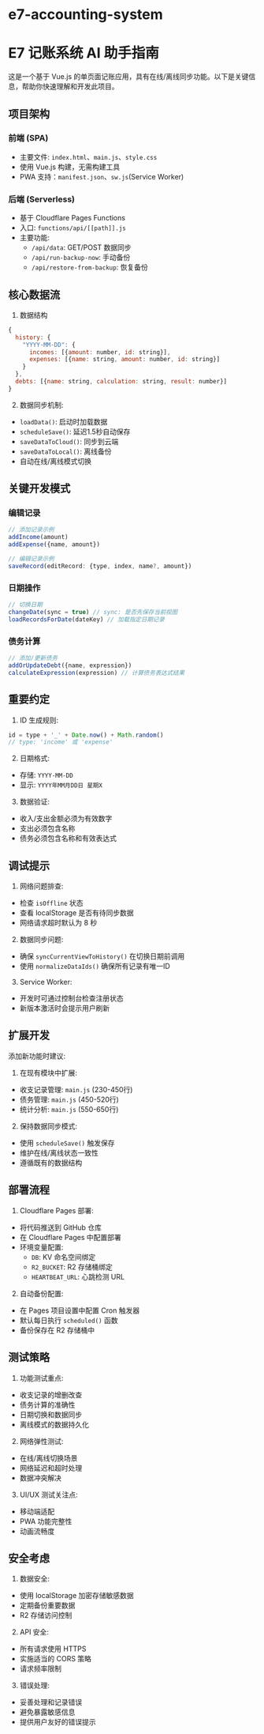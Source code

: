# e7-accounting-system
# E7 记账系统 AI 助手指南

这是一个基于 Vue.js 的单页面记账应用，具有在线/离线同步功能。以下是关键信息，帮助你快速理解和开发此项目。

## 项目架构

### 前端 (SPA)
- 主要文件: `index.html`、`main.js`、`style.css`
- 使用 Vue.js 构建，无需构建工具
- PWA 支持：`manifest.json`、`sw.js`(Service Worker)

### 后端 (Serverless)
- 基于 Cloudflare Pages Functions
- 入口: `functions/api/[[path]].js`
- 主要功能:
  - `/api/data`: GET/POST 数据同步
  - `/api/run-backup-now`: 手动备份
  - `/api/restore-from-backup`: 恢复备份

## 核心数据流

1. 数据结构
```js
{
  history: {
    "YYYY-MM-DD": {
      incomes: [{amount: number, id: string}],
      expenses: [{name: string, amount: number, id: string}]
    }
  },
  debts: [{name: string, calculation: string, result: number}]
}
```

2. 数据同步机制:
- `loadData()`: 启动时加载数据
- `scheduleSave()`: 延迟1.5秒自动保存
- `saveDataToCloud()`: 同步到云端
- `saveDataToLocal()`: 离线备份
- 自动在线/离线模式切换

## 关键开发模式

### 编辑记录
```js
// 添加记录示例
addIncome(amount)
addExpense({name, amount})

// 编辑记录示例
saveRecord(editRecord: {type, index, name?, amount})
```

### 日期操作
```js
// 切换日期
changeDate(sync = true) // sync: 是否先保存当前视图
loadRecordsForDate(dateKey) // 加载指定日期记录
```

### 债务计算
```js
// 添加/更新债务
addOrUpdateDebt({name, expression})
calculateExpression(expression) // 计算债务表达式结果
```

## 重要约定

1. ID 生成规则:
```js
id = type + '_' + Date.now() + Math.random()
// type: 'income' 或 'expense'
```

2. 日期格式:
- 存储: `YYYY-MM-DD`
- 显示: `YYYY年MM月DD日 星期X`

3. 数据验证:
- 收入/支出金额必须为有效数字
- 支出必须包含名称
- 债务必须包含名称和有效表达式

## 调试提示

1. 网络问题排查:
- 检查 `isOffline` 状态
- 查看 localStorage 是否有待同步数据
- 网络请求超时默认为 8 秒

2. 数据同步问题:
- 确保 `syncCurrentViewToHistory()` 在切换日期前调用
- 使用 `normalizeDataIds()` 确保所有记录有唯一ID

3. Service Worker:
- 开发时可通过控制台检查注册状态
- 新版本激活时会提示用户刷新

## 扩展开发

添加新功能时建议:

1. 在现有模块中扩展:
- 收支记录管理: `main.js` (230-450行)
- 债务管理: `main.js` (450-520行)
- 统计分析: `main.js` (550-650行)

2. 保持数据同步模式:
- 使用 `scheduleSave()` 触发保存
- 维护在线/离线状态一致性
- 遵循既有的数据结构

## 部署流程

1. Cloudflare Pages 部署:
- 将代码推送到 GitHub 仓库
- 在 Cloudflare Pages 中配置部署
- 环境变量配置:
  - `DB`: KV 命名空间绑定
  - `R2_BUCKET`: R2 存储桶绑定
  - `HEARTBEAT_URL`: 心跳检测 URL

2. 自动备份配置:
- 在 Pages 项目设置中配置 Cron 触发器
- 默认每日执行 `scheduled()` 函数
- 备份保存在 R2 存储桶中

## 测试策略

1. 功能测试重点:
- 收支记录的增删改查
- 债务计算的准确性
- 日期切换和数据同步
- 离线模式的数据持久化

2. 网络弹性测试:
- 在线/离线切换场景
- 网络延迟和超时处理
- 数据冲突解决

3. UI/UX 测试关注点:
- 移动端适配
- PWA 功能完整性
- 动画流畅度

## 安全考虑

1. 数据安全:
- 使用 localStorage 加密存储敏感数据
- 定期备份重要数据
- R2 存储访问控制

2. API 安全:
- 所有请求使用 HTTPS
- 实施适当的 CORS 策略
- 请求频率限制

3. 错误处理:
- 妥善处理和记录错误
- 避免暴露敏感信息
- 提供用户友好的错误提示

